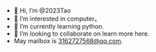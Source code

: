 - 👋 Hi, I’m @2023Tao
- 👀 I’m interested in computer。
- 🌱 I’m currently learning python.
- 💞️ I’m looking to collaborate on learn more here.
- May mailbox is 3162727568@qq.com.

<!---
2023Tao/2023Tao is a ✨ special ✨ repository because its `README.md` (this file) appears on your GitHub profile.
You can click the Preview link to take a look at your changes.
--->
